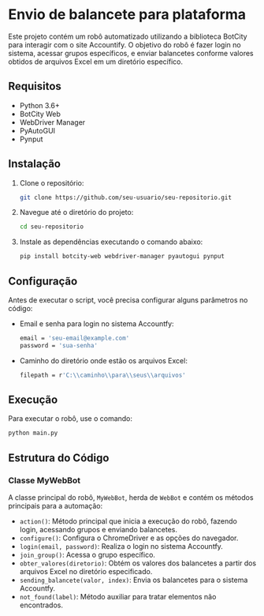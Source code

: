 # Envio de balancete para plataforma

Este projeto contém um robô automatizado utilizando a biblioteca BotCity para interagir com o site Accountify. O objetivo do robô é fazer login no sistema, acessar grupos específicos, e enviar balancetes conforme valores obtidos de arquivos Excel em um diretório específico.

## Requisitos

- Python 3.6+
- BotCity Web
- WebDriver Manager
- PyAutoGUI
- Pynput

## Instalação

1. Clone o repositório:
    ```bash
   git clone https://github.com/seu-usuario/seu-repositorio.git
    ```
2. Navegue até o diretório do projeto:
    ```bash
   cd seu-repositorio
    ```
3. Instale as dependências executando o comando abaixo:
    ```bash
   pip install botcity-web webdriver-manager pyautogui pynput
    ```

## Configuração

Antes de executar o script, você precisa configurar alguns parâmetros no código:

- Email e senha para login no sistema Accountfy:
  ```bash
  email = 'seu-email@example.com'
  password = 'sua-senha'
  ```
- Caminho do diretório onde estão os arquivos Excel:
  ```bash
  filepath = r'C:\\caminho\\para\\seus\\arquivos'
  ```

## Execução

Para executar o robô, use o comando:
```bash
python main.py
```

## Estrutura do Código

### Classe MyWebBot

A classe principal do robô, `MyWebBot`, herda de `WebBot` e contém os métodos principais para a automação:

- `action()`: Método principal que inicia a execução do robô, fazendo login, acessando grupos e enviando balancetes.
- `configure()`: Configura o ChromeDriver e as opções do navegador.
- `login(email, password)`: Realiza o login no sistema Accountfy.
- `join_group()`: Acessa o grupo específico.
- `obter_valores(diretorio)`: Obtém os valores dos balancetes a partir dos arquivos Excel no diretório especificado.
- `sending_balancete(valor, index)`: Envia os balancetes para o sistema Accountfy.
- `not_found(label)`: Método auxiliar para tratar elementos não encontrados.